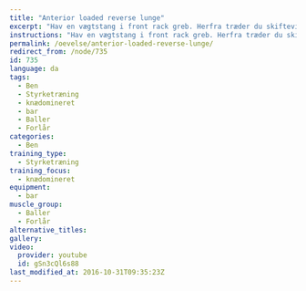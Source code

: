 ```yaml
---
title: "Anterior loaded reverse lunge"
excerpt: "Hav en vægtstang i front rack greb. Herfra træder du skiftevis et skridt tilbage på hvert ben."
instructions: "Hav en vægtstang i front rack greb. Herfra træder du skiftevis et skridt tilbage på hvert ben."
permalink: /oevelse/anterior-loaded-reverse-lunge/
redirect_from: /node/735
id: 735
language: da
tags:
  - Ben
  - Styrketræning
  - knædomineret
  - bar
  - Baller
  - Forlår
categories:
  - Ben
training_type: 
  - Styrketræning
training_focus: 
  - knædomineret
equipment:
  - bar
muscle_group:
  - Baller
  - Forlår
alternative_titles:
gallery:
video:
  provider: youtube
  id: gSn3cQl6s88
last_modified_at: 2016-10-31T09:35:23Z
---
```

